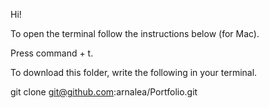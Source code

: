 Hi!

To open the terminal follow the instructions below (for Mac).

Press command + t.

To download this folder, write the following in your terminal.

git clone git@github.com:arnalea/Portfolio.git

